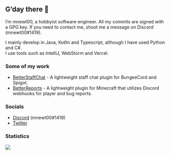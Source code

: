 ## G’day there 👋

I’m mnewt00, a hobbyist software engineer. All my commits are signed with a GPG key. If you need to contact me, shoot me a message on Discord (mnewt00#1419).

I mainly develop in Java, Kotlin and Typescript, although I have used Python and C#.\
I use tools such as IntelliJ, WebStorm and Vercel.

### Some of my work

- [BetterStaffChat](https://github.com/AusTechDev/BetterStaffChat) - A lightweight staff chat plugin for BungeeCord and Spigot.
- [BetterReports](https://github.com/AusTechDev/BetterReports) - A lightweight plugin for Minecraft that utilizes Discord webhooks for player and bug reports.

### Socials
 - [Discord](https://discord.com/users/458561907822034954) (mnewt00#1419)
 - [Twitter](https://twitter.com/mnewt00)

### Statistics
<img src="https://github-readme-stats.vercel.app/api?username=mnewt00&show_icons=true&hide_border=true&title_color=c792ea&icon_color=89dcfe&count_private=true&include_all_commits=true&bg_color=0d1117&text_color=d9d9d9">

